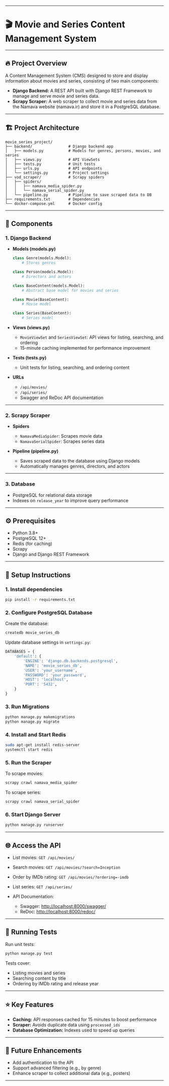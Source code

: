 
---

# 🎬 Movie and Series Content Management System

---

## 🔥 Project Overview

A Content Management System (CMS) designed to store and display information about movies and series, consisting of two main components:

* **Django Backend:** A REST API built with Django REST Framework to manage and serve movie and series data.
* **Scrapy Scraper:** A web scraper to collect movie and series data from the Namava website (namava.ir) and store it in a PostgreSQL database.

---

## 🏗️ Project Architecture

```plaintext
movie_series_project/
├── backend/                # Django backend app
│   ├── models.py           # Models for genres, persons, movies, and series
│   ├── views.py            # API ViewSets
│   ├── tests.py            # Unit tests
│   ├── urls.py             # API endpoints
│   └── settings.py         # Project settings
├── vod_scraper/            # Scrapy spiders
│   ├── spiders/
│   │   ├── namava_media_spider.py
│   │   └── namava_serial_spider.py
│   └── pipeline.py         # Pipeline to save scraped data to DB
├── requirements.txt        # Dependencies
└── docker-compose.yml      # Docker config
```

---

## 🧱 Components

### 1. Django Backend

* **Models (models.py)**

  ```python
  class Genre(models.Model):
      # Stores genres

  class Person(models.Model):
      # Directors and actors

  class BaseContent(models.Model):
      # Abstract base model for movies and series

  class Movie(BaseContent):
      # Movie model

  class Series(BaseContent):
      # Series model
  ```

* **Views (views.py)**

  * `MovieViewSet` and `SeriesViewSet`: API views for listing, searching, and ordering
  * 15-minute caching implemented for performance improvement

* **Tests (tests.py)**

  * Unit tests for listing, searching, and ordering content

* **URLs**

  * `/api/movies/`
  * `/api/series/`
  * Swagger and ReDoc API documentation

---

### 2. Scrapy Scraper

* **Spiders**

  * `NamavaMediaSpider`: Scrapes movie data
  * `NamavaSerialSpider`: Scrapes series data

* **Pipeline (pipeline.py)**

  * Saves scraped data to the database using Django models
  * Automatically manages genres, directors, and actors

---

### 3. Database

* PostgreSQL for relational data storage
* Indexes on `release_year` to improve query performance

---

## ⚙️ Prerequisites

* Python 3.8+
* PostgreSQL 12+
* Redis (for caching)
* Scrapy
* Django and Django REST Framework

---

## 🚀 Setup Instructions

### 1. Install dependencies

```bash
pip install -r requirements.txt
```

### 2. Configure PostgreSQL Database

Create the database:

```bash
createdb movie_series_db
```

Update database settings in `settings.py`:

```python
DATABASES = {
    'default': {
        'ENGINE': 'django.db.backends.postgresql',
        'NAME': 'movie_series_db',
        'USER': 'your_username',
        'PASSWORD': 'your_password',
        'HOST': 'localhost',
        'PORT': '5432',
    }
}
```

### 3. Run Migrations

```bash
python manage.py makemigrations
python manage.py migrate
```

### 4. Install and Start Redis

```bash
sudo apt-get install redis-server
systemctl start redis
```

### 5. Run the Scraper

To scrape movies:

```bash
scrapy crawl namava_media_spider
```

To scrape series:

```bash
scrapy crawl namava_serial_spider
```

### 6. Start Django Server

```bash
python manage.py runserver
```

---

## 🌐 Access the API

* List movies: `GET /api/movies/`
* Search movies: `GET /api/movies/?search=Inception`
* Order by IMDb rating: `GET /api/movies/?ordering=-imdb`
* List series: `GET /api/series/`
* API Documentation:

  * Swagger: [http://localhost:8000/swagger/](http://localhost:8000/swagger/)
  * ReDoc: [http://localhost:8000/redoc/](http://localhost:8000/redoc/)

---

## 🧪 Running Tests

Run unit tests:

```bash
python manage.py test
```

Tests cover:

* Listing movies and series
* Searching content by title
* Ordering by IMDb rating and release year

---

## ⭐ Key Features

* **Caching:** API responses cached for 15 minutes to boost performance
* **Scraper:** Avoids duplicate data using `processed_ids`
* **Database Optimization:** Indexes used to speed up queries

---

## 🔮 Future Enhancements

* Add authentication to the API
* Support advanced filtering (e.g., by genre)
* Enhance scraper to collect additional data (e.g., posters)

---


